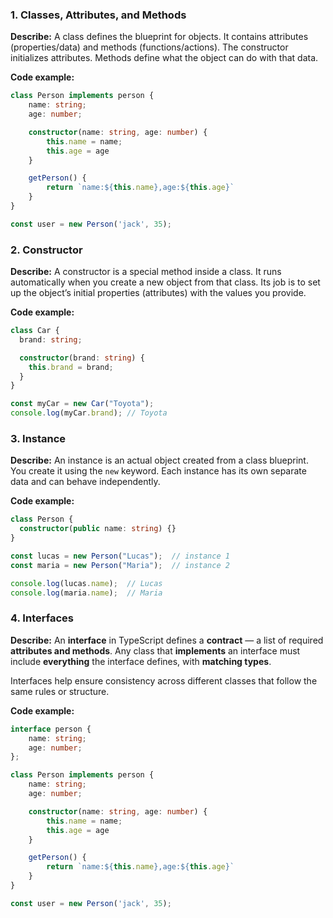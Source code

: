### 1. Classes, Attributes, and Methods

**Describe:**
A class defines the blueprint for objects. It contains attributes (properties/data) and methods (functions/actions). The constructor initializes attributes. Methods define what the object can do with that data.

**Code example:**

```ts
class Person implements person {
    name: string;
    age: number;

    constructor(name: string, age: number) {
        this.name = name;
        this.age = age
    }

    getPerson() {
        return `name:${this.name},age:${this.age}`
    }
}

const user = new Person('jack', 35);
```

### 2. Constructor

**Describe:**
A constructor is a special method inside a class. It runs automatically when you create a new object from that class. Its job is to set up the object’s initial properties (attributes) with the values you provide.

**Code example:**

```ts
class Car {
  brand: string;

  constructor(brand: string) {
    this.brand = brand;
  }
}

const myCar = new Car("Toyota");
console.log(myCar.brand); // Toyota
```

### 3. Instance

**Describe:**
An instance is an actual object created from a class blueprint. You create it using the `new` keyword. Each instance has its own separate data and can behave independently.

**Code example:**

```ts
class Person {
  constructor(public name: string) {}
}

const lucas = new Person("Lucas");  // instance 1
const maria = new Person("Maria");  // instance 2

console.log(lucas.name);  // Lucas
console.log(maria.name);  // Maria
```

### 4. **Interfaces**

**Describe:**
An **interface** in TypeScript defines a **contract** — a list of required **attributes and methods**.
Any class that **implements** an interface must include **everything** the interface defines, with **matching types**.

Interfaces help ensure consistency across different classes that follow the same rules or structure.

**Code example:**

```ts
interface person {
    name: string;
    age: number;
};

class Person implements person {
    name: string;
    age: number;

    constructor(name: string, age: number) {
        this.name = name;
        this.age = age
    }

    getPerson() {
        return `name:${this.name},age:${this.age}`
    }
}

const user = new Person('jack', 35);
```
